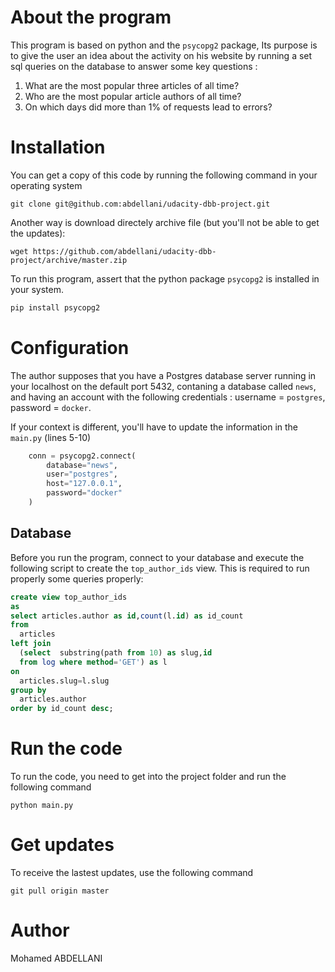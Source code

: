 # About the program
This program is based on python and the `psycopg2` package, Its purpose is to give the user an idea about the activity on his website by running a set sql queries on the database to answer some key questions :
1. What are the most popular three articles of all time?
2. Who are the most popular article authors of all time?
3. On which days did more than 1% of requests lead to errors?
# Installation 
You can get a copy of this code by running the following command in your operating system
```
git clone git@github.com:abdellani/udacity-dbb-project.git
```
Another way is download directely archive file (but you'll not be able to get the updates): 
```
wget https://github.com/abdellani/udacity-dbb-project/archive/master.zip
```
To run this program, assert that the python package `psycopg2` is installed in your system.
```bash
pip install psycopg2
```
# Configuration 
The author supposes that you have a Postgres database server running in your localhost on the default port 5432, contaning a database called `news`, and having an account with the following credentials : username = `postgres`, password = `docker`.

If your context is different, you'll have to update the information in the `main.py` (lines 5-10)
```python
    conn = psycopg2.connect(
        database="news",
        user="postgres",
        host="127.0.0.1",
        password="docker"
    )
``` 
## Database
Before you run the program, connect to your database and execute the following script to create the `top_author_ids` view. This is required to run properly some queries properly:
```SQL
create view top_author_ids
as
select articles.author as id,count(l.id) as id_count
from
  articles
left join
  (select  substring(path from 10) as slug,id
  from log where method='GET') as l
on
  articles.slug=l.slug
group by
  articles.author
order by id_count desc;
```
# Run the code
To run the code, you need to get into the project folder and run the following command
```
python main.py
```
# Get updates
To receive the lastest updates, use the following command
```
git pull origin master
```
# Author
Mohamed ABDELLANI
